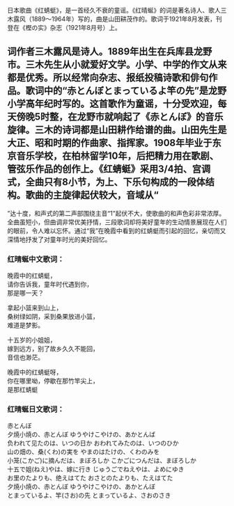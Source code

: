 

日本歌曲《红蜻蜓》，是一首经久不衰的童谣。《红晴蜒》的词是著名诗人、歌人三木露风（1889～1964年）写的，曲是山田耕茂作的。歌词于1921年8月发表，刊登在《樫の实》杂志（1921年8月号）上。

词作者三木露风是诗人。1889年出生在兵库县龙野市。三木先生从小就爱好文学。小学、中学的作文从来都是优秀。所以经常向杂志、报纸投稿诗歌和俳句作品。歌词中的“赤とんぼとまっているよ竿の先”是龙野小学高年纪时写的。这首歌作为童谣，十分受欢迎，每天傍晚5时整，在龙野市就响起了《赤とんぼ》的音乐旋律。三木的诗词都是山田耕作给谱的曲。山田先生是大正、昭和时期的作曲家、指挥家。1908年毕业于东京音乐学校，在柏林留学10年，后把精力用在歌剧、管弦乐作品的创作上。《红蜻蜓》采用3/4拍、宫调式，全曲只有8小节，为上、下乐句构成的一段体结构。歌曲的主旋律起伏较大，音域从“
-
”达十度，和声式的第二声部围绕主音“1”起伏不大，使歌曲的和声色彩非常浓厚。全曲虽短小，但曲调非常优美抒情，三段歌词却将美好童年的生动情景展现在人们的眼前，令人难以忘怀。通过“我”在晚霞中看到的红蜻蜓而引起的回忆，亲切而又深情地抒发了对童年时光的美好回忆。

###

### 红晴蜒中文歌词：

  
晚霞中的红蜻蜓，  
请你告诉我，童年时代遇到你，  
那是哪一天？  
  
拿起小篮来到山上，  
桑树绿如阴，采到桑果放进小篮，  
难道是梦影。  
  
十五岁的小姐姐，  
嫁到远方，别了故乡久久不能回，  
音信也渺茫。  
  
晚霞中的红蜻蜓呀，  
你在哪里呦，停歇在那竹竿尖上，  
是那红蜻蜓  

### 红晴蜒日文歌词：

赤とんぼ  
夕焼小焼の、赤とんぼ ゆうやけこやけの、あかとんば  
负われて见たのは、いつの日か おわれてみたのは、いつのひか  
山の畑の、桑(くわ)の実を やまのはたけの、くわのみを  
小笼(こかご)に摘んだは、まぼろしか こかごにつんだは、まぼろしか  
十五で姐(ねえ)やは、嫁に行き じゅうごでねえやは、よめにゆき  
お里のたよりも、绝えはてた おさとのたよりも、たえはてた  
夕焼小焼の、赤とんぼ ゆうやけこやけの、あかとんぼ  
とまっているよ、竿(さお)の先 とまっているよ、さおのさき

